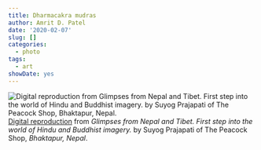 ```yaml
---
title: Dharmacakra mudras
author: Amrit D. Patel
date: '2020-02-07'
slug: []
categories:
  - photo
tags:
  - art
showDate: yes
---
```


![Digital reproduction from _Glimpses from Nepal and Tibet. First step into the world of Hindu and Buddhist imagery._ by Suyog Prajapati of The Peacock Shop, _Bhaktapur, Nepal_.](/posts/2020-02-07-dharmacakra-mudras/dharmacakraMudrasGrey.png)
[Digital reproduction](https://docs.google.com/drawings/d/1jrHUtJjUOi5pS94glcvxp7AlkQEm_-k9AQd8IR5MydM/edit?usp=sharing) from _Glimpses from Nepal and Tibet. First step into the world of Hindu and Buddhist imagery._ by Suyog Prajapati of The Peacock Shop, _Bhaktapur, Nepal_.